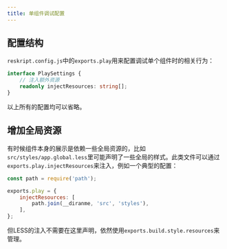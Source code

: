 ```yaml
---
title: 单组件调试配置
---
```


## 配置结构

`reskript.config.js`中的`exports.play`用来配置调试单个组件时的相关行为：

```ts
interface PlaySettings {
    // 注入额外资源
    readonly injectResources: string[];
}
```

以上所有的配置均可以省略。

## 增加全局资源

有时候组件本身的展示是依赖一些全局资源的，比如`src/styles/app.global.less`里可能声明了一些全局的样式。此类文件可以通过`exports.play.injectResources`来注入，例如一个典型的配置：

```js
const path = require('path');

exports.play = {
    injectResources: [
        path.join(__diranme, 'src', 'styles'),
    ],
};
```

但LESS的注入不需要在这里声明，依然使用`exports.build.style.resources`来管理。
